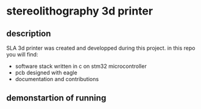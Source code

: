 # stereolithography 3d printer

## description

SLA 3d printer was created and developped during this project.
in this repo you will find:
- software stack written in c on stm32 microcontroller
- pcb designed with eagle
- documentation and contributions

## demonstartion of running

